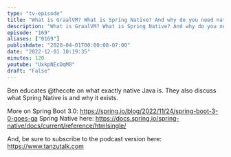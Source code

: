 ```yaml
---
type: "tv-episode"
title: "What is GraalVM? What is Spring Native? And why do you need native Java? - Tanzu Talk News"
description: "What is GraalVM? What is Spring Native? And why do you need native Java? - Tanzu Talk News"
episode: "169"
aliases: ["0169"]
publishdate: "2020-04-01T00:00:00-07:00"
date: "2022-12-01 10:19:35"
minutes: 120
youtube: "UxkpNEcDqM8"
draft: "False"
---
```


Ben educates @thecote on what exactly native Java is. They also discuss what Spring Native is and why it exists. 

More on Spring Boot 3.0: https://spring.io/blog/2022/11/24/spring-boot-3-0-goes-ga
Spring Native here: https://docs.spring.io/spring-native/docs/current/reference/htmlsingle/

And, be sure to subscribe to the podcast version here: https://www.tanzutalk.com